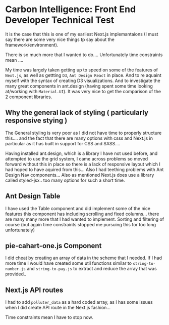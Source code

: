 # Carbon Intelligence: Front End Developer Technical Test

It is the case that this is one of my earliest Next.js implemantaions (I must say there are some very nice things tp say about the framework/environment).

There is so much more that I wanted to do.... Unfortunately time constraints mean ....

My time was largely taken getting up to speed on some of the features of `Next.js`, as well as gettting `D3`, `Ant Design React` in place. And to re aquaint myself with the syntax of creating D3 visualizations. And to investigate the many great components in ant.design (having spent some time looking at/working with `Material.UI`). It was very nice to get the comparison of the 2 component libraries.

## Why the general lack of styling ( particularly responsive stying )

The General styling is very poor as I did not have time to properly structure this.... and the fact that there are many options with csss and Next.js in particular as it has built in support for CSS and SASS....

Having installed ant.design, which is a library I have not used before, and attempted to use the grid system, I came across problems so moved forward without this in place so there is a lack of responsive layout which I had hoped to have aquired from this... Also I had teething problems with Ant Design Nav components... Also as mentioned Next.js does use a library called styled-jsx.. too many options for such a short time.

## Ant Design Table

I have used the Table component and did implement some of the nice features this component has including scrolling and fixed columns... there are many many more that I had wanted to implement. Sorting and filtering of course (but again time constraints stopped me pursuing this for too long unfortunately)

## pie-cahart-one.js Component

I did cheat by creating an array of data in the scheme that I needed. If I had more time I would have created some util functions similar to `string-to-number.js` and `string-to-pay.js` to extract and reduce the array that was provided..

## Next.js API routes

I had to add `polluter_data` as a hard coded array, as I has some issues when I did create API route in the Next.js fashion...

Time constraints mean I have to stop now.
